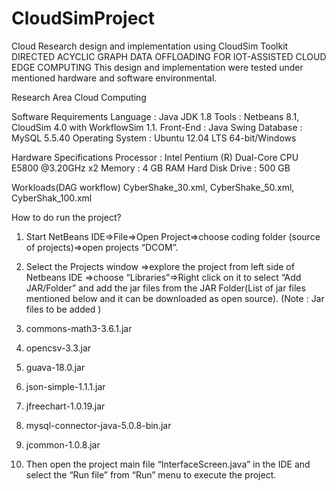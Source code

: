 # CloudSimProject
Cloud Research design and implementation using CloudSim Toolkit
DIRECTED ACYCLIC GRAPH DATA OFFLOADING FOR IOT-ASSISTED CLOUD EDGE COMPUTING
This design and implementation were tested under mentioned hardware and software environmental.

Research Area
Cloud Computing

Software Requirements
Language				:	Java JDK 1.8
Tools					:	Netbeans 8.1, CloudSim 4.0 with WorkflowSim 1.1.
Front-End				:	Java Swing
Database				: 	MySQL 5.5.40
Operating System			:  Ubuntu 12.04 LTS 64-bit/Windows 

Hardware Specifications
Processor				:  Intel Pentium (R) Dual-Core CPU E5800 @3.20GHz x2
Memory				:  4 GB RAM
Hard Disk Drive 			:  500 GB

Workloads(DAG workflow)
CyberShake_30.xml, 
CyberShake_50.xml,
CyberShak_100.xml

How to do run the project?
1.	Start NetBeans IDE=>File=>Open Project=>choose coding folder (source of projects)=>open projects “DCOM”.

2.	Select the Projects window =>explore the project from left side of Netbeans IDE =>choose “Libraries”=>Right click on it to select “Add JAR/Folder” and add the jar files from the JAR Folder(List of jar files mentioned below and it can be downloaded as open source).
(Note : Jar files to be added )
1. commons-math3-3.6.1.jar
2. opencsv-3.3.jar
3. guava-18.0.jar
4. json-simple-1.1.1.jar
5. jfreechart-1.0.19.jar
6. mysql-connector-java-5.0.8-bin.jar
7. jcommon-1.0.8.jar
3. Then open the project main file “InterfaceScreen.java” in the IDE and select the “Run file” from “Run” menu to execute the project.


